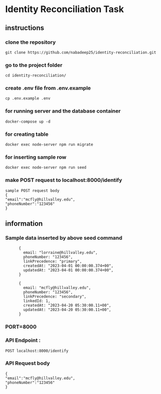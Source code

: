 
# Identity Reconciliation Task

## instructions 
### clone the repository
```
git clone https://github.com/nabadeep25/identity-reconciliation.git

```

### go to the project folder
```
cd identity-reconciliation/

```
### create .env file from .env.example
```
cp .env.example .env

```
 
### for running server and the database container
```
docker-compose up -d

```
 ### for creating table
 ```
 docker exec node-server npm run migrate

 ```
### for inserting sample row
 ```
 docker exec node-server npm run seed

 ```
### make POST request to localhost:8000/identify
```
sample POST request body
{
"email":"mcfly@hillvalley.edu",
"phoneNumber":"123456"
}
```
## information
### Sample data inserted by above seed command
```
      {
        email: "lorraine@hillvalley.edu",
        phoneNumber: "123456",
        linkPrecedence: "primary",
        createdAt: "2023-04-01 00:00:00.374+00",
        updatedAt: "2023-04-01 00:00:00.374+00",
      }

      {
        email: "mcfly@hillvalley.edu",
        phoneNumber: "123456",
        linkPrecedence: "secondary",
        linkedId: 1,
        createdAt: "2023-04-20 05:30:00.11+00",
        updatedAt: "2023-04-20 05:30:00.11+00",
      }
```
### PORT=8000
### API Endpoint :
```
POST localhost:8000/identify
```
### API Request body
```
{
"email":"mcfly@hillvalley.edu",
"phoneNumber":"123456"
}
```
